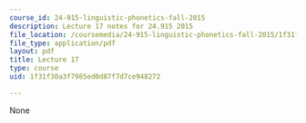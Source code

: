 ```yaml
---
course_id: 24-915-linguistic-phonetics-fall-2015
description: Lecture 17 notes for 24.915 2015
file_location: /coursemedia/24-915-linguistic-phonetics-fall-2015/1f31f30a3f7985ed0d87f7d7ce948272_MIT24_915F15_lec17.pdf
file_type: application/pdf
layout: pdf
title: Lecture 17
type: course
uid: 1f31f30a3f7985ed0d87f7d7ce948272

---
```

None